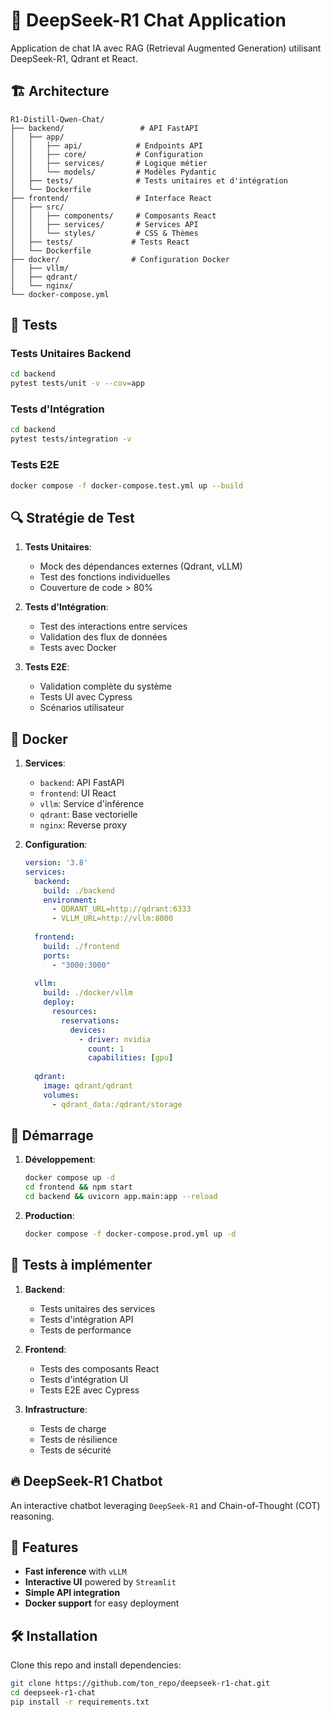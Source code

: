 # 🚀 DeepSeek-R1 Chat Application

Application de chat IA avec RAG (Retrieval Augmented Generation) utilisant DeepSeek-R1, Qdrant et React.

## 🏗️ Architecture

```
R1-Distill-Qwen-Chat/
├── backend/                 # API FastAPI
│   ├── app/
│   │   ├── api/            # Endpoints API
│   │   ├── core/           # Configuration
│   │   ├── services/       # Logique métier
│   │   └── models/         # Modèles Pydantic
│   ├── tests/              # Tests unitaires et d'intégration
│   └── Dockerfile
├── frontend/               # Interface React
│   ├── src/
│   │   ├── components/     # Composants React
│   │   ├── services/       # Services API
│   │   └── styles/         # CSS & Thèmes
│   ├── tests/             # Tests React
│   └── Dockerfile
├── docker/                # Configuration Docker
│   ├── vllm/
│   ├── qdrant/
│   └── nginx/
└── docker-compose.yml
```

## 🧪 Tests

### Tests Unitaires Backend
```bash
cd backend
pytest tests/unit -v --cov=app
```

### Tests d'Intégration
```bash
cd backend
pytest tests/integration -v
```

### Tests E2E
```bash
docker compose -f docker-compose.test.yml up --build
```

## 🔍 Stratégie de Test

1. **Tests Unitaires**:
   - Mock des dépendances externes (Qdrant, vLLM)
   - Test des fonctions individuelles
   - Couverture de code > 80%

2. **Tests d'Intégration**:
   - Test des interactions entre services
   - Validation des flux de données
   - Tests avec Docker

3. **Tests E2E**:
   - Validation complète du système
   - Tests UI avec Cypress
   - Scénarios utilisateur

## 🐳 Docker

1. **Services**:
   - `backend`: API FastAPI
   - `frontend`: UI React
   - `vllm`: Service d'inférence
   - `qdrant`: Base vectorielle
   - `nginx`: Reverse proxy

2. **Configuration**:
   ```yaml
   version: '3.8'
   services:
     backend:
       build: ./backend
       environment:
         - QDRANT_URL=http://qdrant:6333
         - VLLM_URL=http://vllm:8000
     
     frontend:
       build: ./frontend
       ports:
         - "3000:3000"
     
     vllm:
       build: ./docker/vllm
       deploy:
         resources:
           reservations:
             devices:
               - driver: nvidia
                 count: 1
                 capabilities: [gpu]
     
     qdrant:
       image: qdrant/qdrant
       volumes:
         - qdrant_data:/qdrant/storage
   ```

## 🚀 Démarrage

1. **Développement**:
   ```bash
   docker compose up -d
   cd frontend && npm start
   cd backend && uvicorn app.main:app --reload
   ```

2. **Production**:
   ```bash
   docker compose -f docker-compose.prod.yml up -d
   ```

## 📝 Tests à implémenter

1. **Backend**:
   - Tests unitaires des services
   - Tests d'intégration API
   - Tests de performance

2. **Frontend**:
   - Tests des composants React
   - Tests d'intégration UI
   - Tests E2E avec Cypress

3. **Infrastructure**:
   - Tests de charge
   - Tests de résilience
   - Tests de sécurité

## 🔥 DeepSeek-R1 Chatbot

An interactive chatbot leveraging `DeepSeek-R1` and Chain-of-Thought (COT) reasoning.

## 🚀 Features
- **Fast inference** with `vLLM`
- **Interactive UI** powered by `Streamlit`
- **Simple API integration**
- **Docker support** for easy deployment

## 🛠 Installation
Clone this repo and install dependencies:
```bash
git clone https://github.com/ton_repo/deepseek-r1-chat.git
cd deepseek-r1-chat
pip install -r requirements.txt
